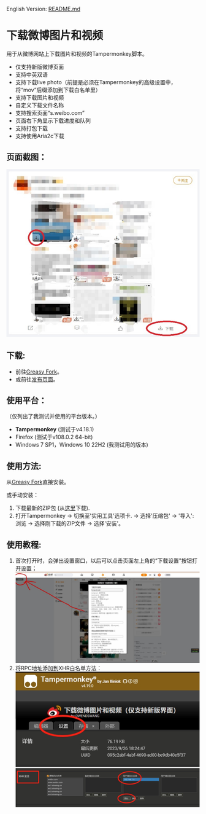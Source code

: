 English Version: [README.md](README.md)

# 下载微博图片和视频
用于从微博网站上下载图片和视频的Tampermonkey脚本。
- 仅支持新版微博页面
- 支持中英双语
- 支持下载live photo（前提是必须在Tampermonkey的高级设置中，将“mov”后缀添加到下载白名单里）
- 支持下载图片和视频
- 自定义下载文件名称
- 支持搜索页面“s.weibo.com”
- 页面右下角显示下载进度和队列
- 支持打包下载
- 支持使用Aria2c下载

## 页面截图：
![1.jpg](res/1.JPG?raw=true)

## 下载:
- 前往[Greasy Fork](https://greasyfork.org/scripts/430877)。
- 或前往[发布页面](https://github.com/owendswang/Download-Weibo-Images-Videos/releases)。

## 使用平台：
（仅列出了我测试并使用的平台版本。）
- **Tampermonkey** (测试于v4.18.1)
- Firefox (测试于v108.0.2 64-bit)
- Windows 7 SP1，Windows 10 22H2 (我测试用的版本)

## 使用方法:
从[Greasy Fork](https://greasyfork.org/scripts/430877)直接安装。

或手动安装：
1. 下载最新的ZIP包 (从[这里](https://github.com/owendswang/Download-Weibo-Images-Videos/releases)下载).
2. 打开Tampermonkey -> 切换至'实用工具'选项卡. -> 选择'压缩包' -> '导入': 浏览 -> 选择刚下载的ZIP文件 -> 选择'安装'。

## 使用教程:
1. 首次打开时，会弹出设置窗口，以后可以点击页面左上角的“下载设置”按钮打开设置；\
   ![2.jpg](res/2.JPG?raw=true)
3. 将RPC地址添加到XHR白名单方法：\
   ![6.png](res/6.png?raw=true)
   ![7.png](res/7.png?raw=true)
   
